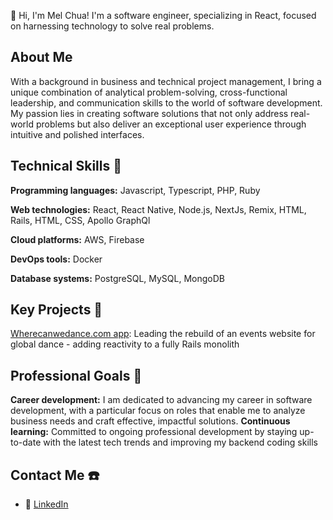 👋 Hi, I'm Mel Chua! I'm a software engineer, specializing in React, focused on harnessing technology to solve real problems.

## About Me
With a background in business and technical project management, I bring a unique combination of analytical problem-solving, cross-functional leadership, and communication skills to the world of software development. My passion lies in creating software solutions that not only address real-world problems but also deliver an exceptional user experience through intuitive and polished interfaces.

## Technical Skills 🧰
**Programming languages:** Javascript, Typescript, PHP, Ruby

**Web technologies:** React, React Native, Node.js, NextJs, Remix, HTML, Rails, HTML, CSS, Apollo GraphQl

**Cloud platforms:** AWS, Firebase

**DevOps tools:** Docker

**Database systems:** PostgreSQL, MySQL, MongoDB

## Key Projects 📂
[Wherecanwedance.com app](https://wherecanwedance.com): Leading the rebuild of an events website for global dance - adding reactivity to a fully Rails monolith

## Professional Goals 🥅
**Career development:** I am dedicated to advancing my career in software development, with a particular focus on roles that enable me to analyze business needs and craft effective, impactful solutions.
**Continuous learning:** Committed to ongoing professional development by staying up-to-date with the latest tech trends and improving my backend coding skills

## Contact Me ☎️
- 🔗 [LinkedIn](https://www.linkedin.com/in/mel-chua-m/)
